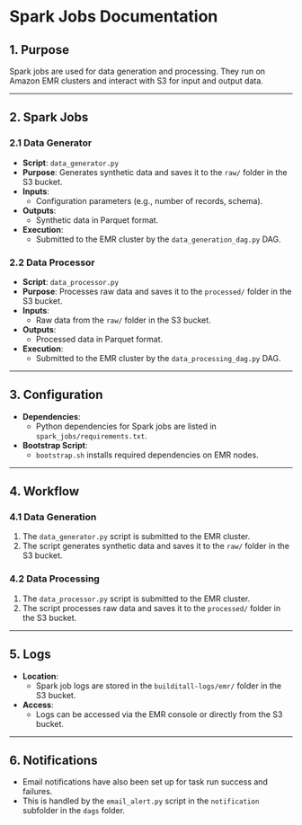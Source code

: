 # **Spark Jobs Documentation**

## **1. Purpose**
Spark jobs are used for data generation and processing. They run on Amazon EMR clusters and interact with S3 for input and output data.

---

## **2. Spark Jobs**
### **2.1 Data Generator**
- **Script**: `data_generator.py`
- **Purpose**: Generates synthetic data and saves it to the `raw/` folder in the S3 bucket.
- **Inputs**:
  - Configuration parameters (e.g., number of records, schema).
- **Outputs**:
  - Synthetic data in Parquet format.
- **Execution**:
  - Submitted to the EMR cluster by the `data_generation_dag.py` DAG.

### **2.2 Data Processor**
- **Script**: `data_processor.py`
- **Purpose**: Processes raw data and saves it to the `processed/` folder in the S3 bucket.
- **Inputs**:
  - Raw data from the `raw/` folder in the S3 bucket.
- **Outputs**:
  - Processed data in Parquet format.
- **Execution**:
  - Submitted to the EMR cluster by the `data_processing_dag.py` DAG.

---

## **3. Configuration**
- **Dependencies**:
  - Python dependencies for Spark jobs are listed in `spark_jobs/requirements.txt`.
- **Bootstrap Script**:
  - `bootstrap.sh` installs required dependencies on EMR nodes.

---

## **4. Workflow**
### **4.1 Data Generation**
1. The `data_generator.py` script is submitted to the EMR cluster.
2. The script generates synthetic data and saves it to the `raw/` folder in the S3 bucket.

### **4.2 Data Processing**
1. The `data_processor.py` script is submitted to the EMR cluster.
2. The script processes raw data and saves it to the `processed/` folder in the S3 bucket.

---

## **5. Logs**
- **Location**:
  - Spark job logs are stored in the `builditall-logs/emr/` folder in the S3 bucket.
- **Access**:
  - Logs can be accessed via the EMR console or directly from the S3 bucket.

---

## **6. Notifications**
- Email notifications have also been set up for task run success and failures.
- This is handled by the `email_alert.py` script in the `notification` subfolder in the `dags` folder.
